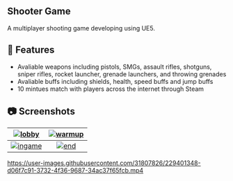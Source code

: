 ## Shooter Game

A multiplayer shooting game developing using UE5.

## 🦾 Features
- Avaliable weapons including pistols, SMGs, assault rifles, shotguns, sniper rifles, rocket launcher, grenade launchers, and throwing grenades
- Avaliable buffs including shields, health, speed buffs and jump buffs
- 10 mintues match with players across the internet through Steam

## :camera: Screenshots
| [![lobby](/Screenshots/start.png?raw=true)](/Screenshots/start.png?raw=true) | [![warmup](/Screenshots/warmup.png?raw=true)](/Screenshots/warmup.png?raw=true)   |
|:-------------------------------------------------------------------------------:|:-------------------------------------------------------------------------------:|
| [![ingame](/Screenshots/ingame.png?raw=true)](/Screenshots/ingame.png?raw=true) | [![end](/Screenshots/end.png?raw=true)](/Screenshots/end.png?raw=true) |


https://user-images.githubusercontent.com/31807826/229401348-d06f7c91-3732-4f36-9687-34ac37f65fcb.mp4


